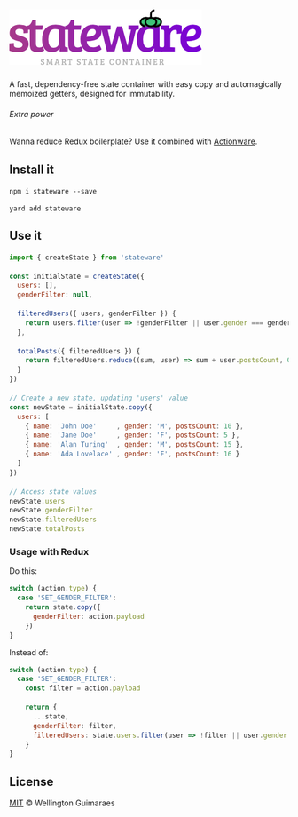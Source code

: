 # ![Actionware](assets/logo.png)
A fast, dependency-free state container with easy copy and automagically memoized getters, designed for immutability.

###### Extra power
Wanna reduce Redux boilerplate? Use it combined with [Actionware](https://github.com/wellguimaraes/actionware).

## Install it
`npm i stateware --save`

`yard add stateware`

## Use it
```js
import { createState } from 'stateware'

const initialState = createState({
  users: [],
  genderFilter: null,
  
  filteredUsers({ users, genderFilter }) {
    return users.filter(user => !genderFilter || user.gender === genderFilter);
  },
  
  totalPosts({ filteredUsers }) {
    return filteredUsers.reduce((sum, user) => sum + user.postsCount, 0);
  }
})

// Create a new state, updating 'users' value
const newState = initialState.copy({
  users: [
    { name: 'John Doe'     , gender: 'M', postsCount: 10 },
    { name: 'Jane Doe'     , gender: 'F', postsCount: 5 },
    { name: 'Alan Turing'  , gender: 'M', postsCount: 15 },
    { name: 'Ada Lovelace' , gender: 'F', postsCount: 16 }
  ]
})

// Access state values
newState.users
newState.genderFilter
newState.filteredUsers
newState.totalPosts

```

### Usage with Redux

Do this:
```js
switch (action.type) {
  case 'SET_GENDER_FILTER':
    return state.copy({
      genderFilter: action.payload
    })
}
```

Instead of:
```js
switch (action.type) {
  case 'SET_GENDER_FILTER':
    const filter = action.payload
    
    return {
      ...state,
      genderFilter: filter,
      filteredUsers: state.users.filter(user => !filter || user.gender === filter)
    }
}
```

## License
[MIT](LICENSE) &copy; Wellington Guimaraes
